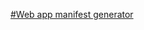 [#Web app manifest generator](https://yughendaranp.github.io/Web-app-Manifest-generator/ 'manifest generator')
